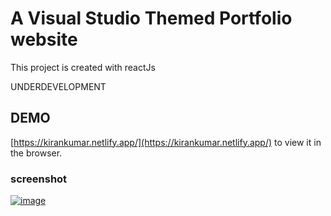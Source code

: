 # A Visual Studio Themed Portfolio website

This project is created with reactJs

UNDERDEVELOPMENT

## DEMO

[https://kirankumar.netlify.app/](https://kirankumar.netlify.app/) to view it in the browser.


### screenshot
[![image](https://user-images.githubusercontent.com/59497178/122537590-560cd580-d043-11eb-929c-730a37b8011c.png)](https://kirankumar.netlify.app/)




